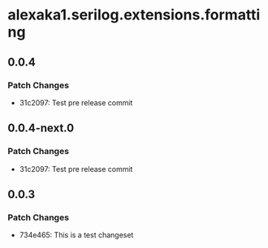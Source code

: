 # alexaka1.serilog.extensions.formatting

## 0.0.4

### Patch Changes

- 31c2097: Test pre release commit

## 0.0.4-next.0

### Patch Changes

- 31c2097: Test pre release commit

## 0.0.3

### Patch Changes

- 734e465: This is a test changeset
